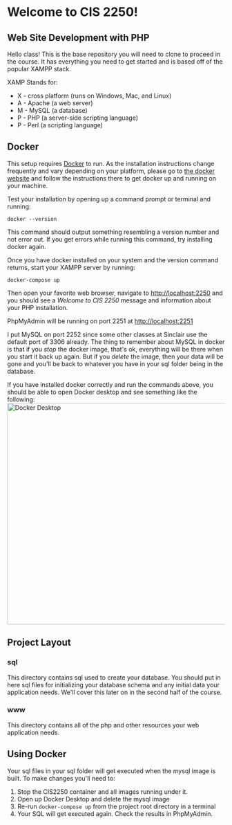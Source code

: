 
# Welcome to CIS 2250!
## Web Site Development with PHP

Hello class! This is the base repository you will need to clone to proceed in 
the course. It has everything you need to get started and is based off of the
popular XAMPP stack.

XAMP Stands for:
* X - cross platform (runs on Windows, Mac, and Linux)
* A - Apache (a web server)
* M - MySQL (a database)
* P - PHP (a server-side scripting language)
* P - Perl (a scripting language)

## Docker
This setup requires [Docker](https://www.docker.com) to run. 
As the installation instructions change frequently and vary depending on your
platform, please go to [the docker website](https://www.docker.com) 
and follow the instructions there to get docker up and running on your machine.

Test your installation by opening up a command prompt or terminal and running:

``` docker --version ```

This command should output something resembling a version number and not error
out. If you get errors while running this command, try installing docker again.

Once you have docker installed on your system and the version command returns,
start your XAMPP server by running:

``` docker-compose up ```

Then open your favorite web browser, navigate to
[http://localhost:2250](http://localhost:2250)
and you should see a 
*Welcome to CIS 2250* message and information about your
PHP installation.

PhpMyAdmin will be running on port 2251 at
[http://localhost:2251](http://localhost:2251)

I put MySQL on port 2252 since some other classes at Sinclair use the default
port of 3306 already. The thing to remember about MySQL in docker is that if
you *stop* the docker image, that's ok, everything will be there when you start
it back up again. But if you *delete* the image, then your data will be gone
and you'll be back to whatever you have in your sql folder being in the 
database.

If you have installed docker correctly and run the commands above, you should be
able to open Docker desktop and see something like the following:
<img src="docker-success.png" alt="Docker Desktop" width="512"/>

## Project Layout
### sql
This directory contains sql used to create your database. 
You should put in here sql files for initializing your
database schema and any initial data your application needs.
We'll cover this later on in the second half of the course.

### www
This directory contains all of the php and other resources
your web application needs. 

## Using Docker
Your sql files in your sql folder will get executed when the mysql image is
built. To make changes you'll need to:
1. Stop the CIS2250 container and all images running under it.
2. Open up Docker Desktop and delete the mysql image
3. Re-run `docker-compose up` from the project root directory in a terminal
4. Your SQL will get executed again. Check the results in PhpMyAdmin.
